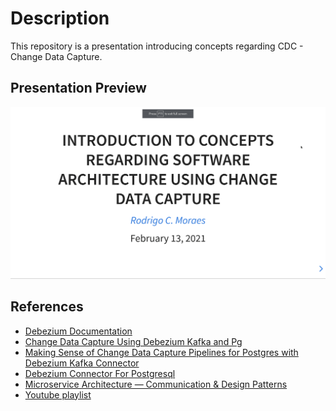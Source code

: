 # Description

This repository is a presentation introducing concepts regarding CDC - Change Data Capture.

## Presentation Preview

![](presentation/preview.gif)

## References

* [Debezium Documentation](https://debezium.io/documentation/reference/1.4/index.html)
* [Change Data Capture Using Debezium Kafka and Pg](https://www.startdataengineering.com/post/change-data-capture-using-debezium-kafka-and-pg/)
* [Making Sense of Change Data Capture Pipelines for Postgres with Debezium Kafka Connector](https://turkogluc.com/postgresql-capture-data-change-with-debezium/)
* [Debezium Connector For Postgresql](https://access.redhat.com/documentation/en-us/red_hat_integration/2020-04/html/debezium_user_guide/debezium-connector-for-postgresql)
* [Microservice Architecture — Communication & Design Patterns](https://outline.com/Xa6beU)
* [Youtube playlist](https://www.youtube.com/playlist?list=PLHQXtr5rNVQStxWhF3sD_rGl-R_PGFzwB)
